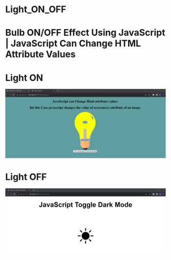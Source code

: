 <h1>Light_ON_OFF</h1>
<h1>Bulb ON/OFF Effect Using JavaScript |  JavaScript Can Change HTML Attribute Values</h1>
<h1>Light ON</h1>

![logo](https://github.com/prajinpatil42/Light_ON_OFF/blob/main/screen-shots/2.png)



<h1>Light OFF</h1>



![logo](https://github.com/prajinpatil42/Dark_Light/blob/main/Images/1.png)

